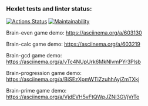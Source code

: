 ### Hexlet tests and linter status:
[![Actions Status](https://github.com/kreker783/python-project-49/workflows/hexlet-check/badge.svg)](https://github.com/kreker783/python-project-49/actions)
[![Maintainability](https://api.codeclimate.com/v1/badges/98a66742fa8f947a25f3/maintainability)](https://codeclimate.com/github/kreker783/python-project-49/maintainability)

Brain-even game demo:
https://asciinema.org/a/603130


Brain-calc game demo:
https://asciinema.org/a/603219


Brain-gcd game demo:
https://asciinema.org/a/vTc4NUpUrk6MkNlvmPYr3Plsb


Brain-progression game demo:
https://asciinema.org/a/BiSEzXpmWTiZzuhhAyjZmTXkj


Brain-prime game demo:
https://asciinema.org/a/VjdEVH5vFtQWpJZNl3GVjVrTo
